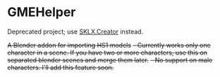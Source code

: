 # GMEHelper

Deprecated project; use [SKLX.Creator](https://www.patreon.com/sklx) instead.

~~A Blender addon for importing HS1 models~~
~~- Currently works only one character in a scene. If you have two or more characters, use this on separated blender scenes and merge them later.~~
~~- No support on male characters. I'll add this feature soon.~~
